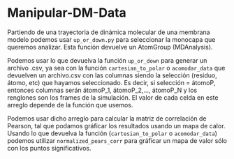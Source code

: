 # Manipular-DM-Data 

Partiendo de una trayectoria de dinámica molecular de una membrana modelo podemos usar
`up_or_down.py` para seleccionar la monocapa que queremos analizar. Esta función devuelve un
AtomGroup (MDAnalysis).

Podemos usar lo que devuelva la función `up_or_down` para generar un archivo .csv, ya sea con la
función `cartesian_to_polar` o `acomodar_data` que devuelven un archivo.csv con las columnas siendo
la selección (residuo, átomo, etc) que hayamos seleccionado. Es decir, si selección = átomoP,
entonces columnas serán átomoP_1, átomoP_2,..., átomoP_N y los renglones son los frames de la
simulación. El valor de cada celda en este arreglo depende de la función que usemos.

Podemos usar dicho arreglo para calcular la matriz de correlación de Pearson, tal que podamos
gráficar los resultados usando un mapa de calor. Usando lo que devuelva la función
(`cartesian_to_polar` o `acomodar_data`) podemos utilizar `normalized_pears_corr` para gráficar un
mapa de valor sólo con los puntos significativos.
